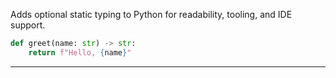 Adds optional static typing to Python for readability, tooling, and IDE support.

``` python
def greet(name: str) -> str:
    return f"Hello, {name}"
```

---
